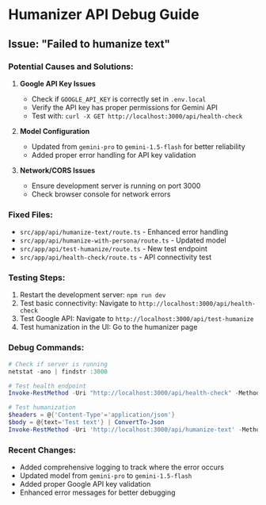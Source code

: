 # Humanizer API Debug Guide

## Issue: "Failed to humanize text"

### Potential Causes and Solutions:

1. **Google API Key Issues**
   - Check if `GOOGLE_API_KEY` is correctly set in `.env.local`
   - Verify the API key has proper permissions for Gemini API
   - Test with: `curl -X GET http://localhost:3000/api/health-check`

2. **Model Configuration**
   - Updated from `gemini-pro` to `gemini-1.5-flash` for better reliability
   - Added proper error handling for API key validation

3. **Network/CORS Issues**
   - Ensure development server is running on port 3000
   - Check browser console for network errors

### Fixed Files:
- `src/app/api/humanize-text/route.ts` - Enhanced error handling
- `src/app/api/humanize-with-persona/route.ts` - Updated model
- `src/app/api/test-humanize/route.ts` - New test endpoint
- `src/app/api/health-check/route.ts` - API connectivity test

### Testing Steps:
1. Restart the development server: `npm run dev`
2. Test basic connectivity: Navigate to `http://localhost:3000/api/health-check`
3. Test Google API: Navigate to `http://localhost:3000/api/test-humanize`
4. Test humanization in the UI: Go to the humanizer page

### Debug Commands:
```powershell
# Check if server is running
netstat -ano | findstr :3000

# Test health endpoint
Invoke-RestMethod -Uri "http://localhost:3000/api/health-check" -Method GET

# Test humanization
$headers = @{'Content-Type'='application/json'}
$body = @{text='Test text'} | ConvertTo-Json
Invoke-RestMethod -Uri 'http://localhost:3000/api/humanize-text' -Method POST -Headers $headers -Body $body
```

### Recent Changes:
- Added comprehensive logging to track where the error occurs
- Updated model from `gemini-pro` to `gemini-1.5-flash`
- Added proper Google API key validation
- Enhanced error messages for better debugging
